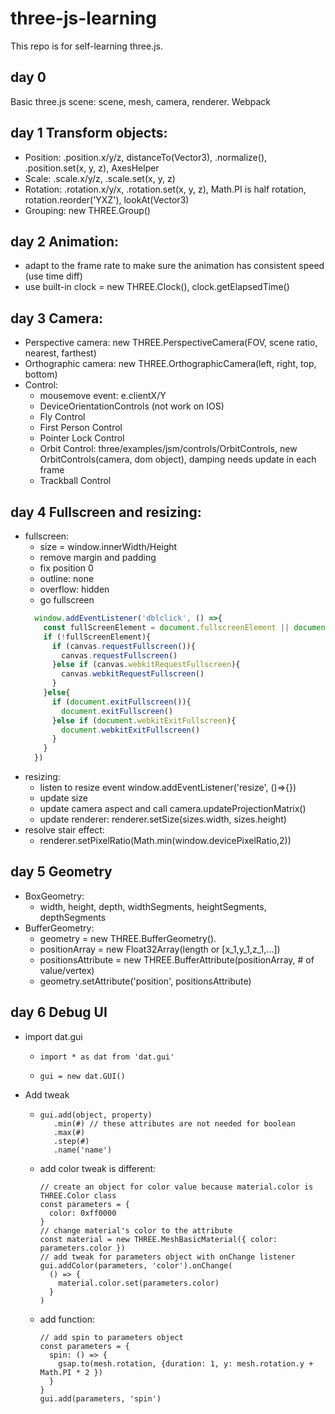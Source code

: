 # three-js-learning
This repo is for self-learning three.js.

## day 0
Basic three.js scene: scene, mesh, camera, renderer.
Webpack

## day 1 Transform objects:
- Position: .position.x/y/z, distanceTo(Vector3), .normalize(), .position.set(x, y, z), AxesHelper
- Scale: .scale.x/y/z, .scale.set(x, y, z)
- Rotation: .rotation.x/y/x, .rotation.set(x, y, z), Math.PI is half rotation, rotation.reorder('YXZ'), lookAt(Vector3)
- Grouping: new THREE.Group()

## day 2 Animation:
- adapt to the frame rate to make sure the animation has consistent speed (use time diff)
- use built-in clock = new THREE.Clock(), clock.getElapsedTime()

## day 3 Camera:
- Perspective camera: new THREE.PerspectiveCamera(FOV, scene ratio, nearest, farthest)
- Orthographic camera: new THREE.OrthographicCamera(left, right, top, bottom)
- Control: 
  - mousemove event: e.clientX/Y
  - DeviceOrientationControls (not work on IOS)
  - Fly Control
  - First Person Control
  - Pointer Lock Control
  - Orbit Control: three/examples/jsm/controls/OrbitControls, new OrbitControls(camera, dom object), damping needs update in each frame
  - Trackball Control

## day 4 Fullscreen and resizing:
- fullscreen:
  - size = window.innerWidth/Height
  - remove margin and padding
  - fix position 0
  - outline: none
  - overflow: hidden
  - go fullscreen
  ```javascript
    window.addEventListener('dblclick', () =>{
      const fullScreenElement = document.fullscreenElement || document.webkitFullscreenElement
      if (!fullScreenElement){
        if (canvas.requestFullscreen()){
          canvas.requestFullscreen()
        }else if (canvas.webkitRequestFullscreen){
          canvas.webkitRequestFullscreen()
        }
      }else{
        if (document.exitFullscreen()){
          document.exitFullscreen()
        }else if (document.webkitExitFullscreen){
          document.webkitExitFullscreen()
        }
      }
    })
- resizing:
  - listen to resize event window.addEventListener('resize', ()=>{})
  - update size
  - update camera aspect and call camera.updateProjectionMatrix()
  - update renderer: renderer.setSize(sizes.width, sizes.height)
- resolve stair effect:
  - renderer.setPixelRatio(Math.min(window.devicePixelRatio,2))

## day 5 Geometry
- BoxGeometry:
  - width, height, depth, widthSegments, heightSegments, depthSegments
- BufferGeometry:
  - geometry = new THREE.BufferGeometry().
  - positionArray = new Float32Array(length or [x_1,y_1,z_1,...])
  - positionsAttribute = new THREE.BufferAttribute(positionArray, # of value/vertex)
  - geometry.setAttribute('position', positionsAttribute)

## day 6 Debug UI
- import dat.gui
  - ```
    import * as dat from 'dat.gui'
  - ```
    gui = new dat.GUI()
- Add tweak
  - ```
    gui.add(object, property)
       .min(#) // these attributes are not needed for boolean 
       .max(#)
       .step(#)
       .name('name')
  - add color tweak is different:
    ```
    // create an object for color value because material.color is THREE.Color class
    const parameters = {
      color: 0xff0000
    }
    // change material's color to the attribute
    const material = new THREE.MeshBasicMaterial({ color: parameters.color })
    // add tweak for parameters object with onChange listener
    gui.addColor(parameters, 'color').onChange(
      () => {
        material.color.set(parameters.color)
      }
    )
  - add function:
    ```
    // add spin to parameters object
    const parameters = {
      spin: () => {
        gsap.to(mesh.rotation, {duration: 1, y: mesh.rotation.y + Math.PI * 2 })
      }
    }
    gui.add(parameters, 'spin')